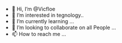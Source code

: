 - 👋 Hi, I’m @Vicfloe
- 👀 I’m interested in tegnology..
- 🌱 I’m currently learning ...
- 💞️ I’m looking to collaborate on all People ...
- 📫 How to reach me ...

<!---
Vicfloe/Vicfloe is a ✨ special ✨ repository because its `README.md` (this file) appears on your GitHub profile.
You can click the Preview link to take a look at your changes.
--->
